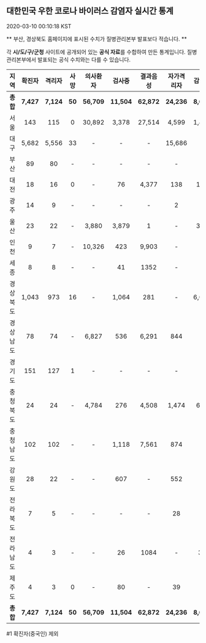
## 대한민국 우한 코로나 바이러스 감염자 실시간 통계
2020-03-10 00:10:18 KST

** 부산, 경상북도 홈페이지에 표시된 수치가 질병관리본부 발표보다 적습니다. **

각 **시/도/구/군청** 사이트에 공개되어 있는 **공식 자료**를 수합하여 만든 통계입니다.
질병관리본부에서 발표되는 공식 수치와는 다를 수 있습니다.


        
|  지역  | 확진자 |  격리자  |  사망  |  의사환자  |  검사중  |  결과음성  |  자가격리자  |  감시중  |  감시해제  |  퇴원  |
|:------:|:------:|:--------:|:--------:|:----------:|:--------:|:----------------:|:------------:|:--------:|:----------:|:--:|
|**총합**|**7,427**|**7,124**|**50**|**56,709**|**11,504**|**62,872**|**24,236**|**8,690**|**7,475**|**229**|
|서울|143|115|0|30,892|3,378|27,514|4,599|1,464|3,135|28|
|대구|5,682|5,556|33 |-|-|-|15,686|-|-|93 |
|부산|89|80|-|-|-|-|-|-|-|9|
|대전|18|16|0|-|76|4,377|138|138|227|2|
|광주|14|9|-|-|-|-|2|-|-|3|
|울산|23|22|-|3,880|3,879|1|-|351|199|1|
|인천|9|7|-|10,326|423|9,903|-|-|-|2|
|세종|8|8|-|-|41|1352|-|-|-|-|
|경상북도|1,043|973|16|-|1,064|281|-|6,015|2,935|54|
|경상남도|78|74|-|6,827|536|6,291|844|-|-|4|
|경기도|151|127|1|-|-|-|-|-|-|23|
|충청북도|24|24|-|4,784|276|4,508|1,474|685|789|-|
|충청남도|102|102|-|-|1,118|7,561|874|-|-|-|
|강원도|28|22|-|-|607|-|552|-|-|6|
|전라북도|7|5|-|-|-|-|28|-|-|2|
|전라남도|4|3|-|-|26|1084|-|37|190|1|
|제주도|4|3|0|-|80|-|39|-|-|1|
|**총합**|**7,427**|**7,124**|**50**|**56,709**|**11,504**|**62,872**|**24,236**|**8,690**|**7,475**|**229**|

        

#1 확진자(중국인) 제외
    